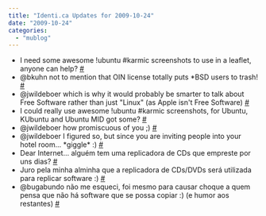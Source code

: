 ```yaml
---
title: "Identi.ca Updates for 2009-10-24"
date: "2009-10-24"
categories: 
  - "mublog"
---
```


- I need some awesome !ubuntu #karmic screenshots to use in a leaflet, anyone can help? [#](http://identi.ca/notice/12816181)
- @bkuhn not to mention that OIN license totally puts \*BSD users to trash! [#](http://identi.ca/notice/12816649)
- @jwildeboer which is why it would probably be smarter to talk about Free Software rather than just "Linux" (as Apple isn't Free Software) [#](http://identi.ca/notice/12819817)
- I could really use awesome !ubuntu #karmic screenshots, for Ubuntu, KUbuntu and Ubuntu MID got some? [#](http://identi.ca/notice/12820466)
- @jwildeboer how promiscuous of you ;) [#](http://identi.ca/notice/12829085)
- @jwildeboer I figured so, but since you are inviting people into your hotel room... \*giggle\* :) [#](http://identi.ca/notice/12829361)
- Dear Internet... alguém tem uma replicadora de CDs que empreste por uns dias? [#](http://identi.ca/notice/12833950)
- Juro pela minha alminha que a replicadora de CDs/DVDs será utilizada para replicar software :) [#](http://identi.ca/notice/12834833)
- @bugabundo não me esqueci, foi mesmo para causar choque a quem pensa que não há software que se possa copiar :) (e humor aos restantes) [#](http://identi.ca/notice/12835210)

